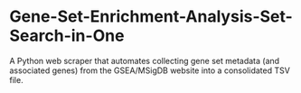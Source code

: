 # Gene-Set-Enrichment-Analysis-Set-Search-in-One
A Python web scraper that automates collecting gene set metadata (and associated genes) from the GSEA/MSigDB website into a consolidated TSV file.
